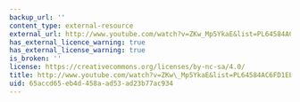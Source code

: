 ```yaml
---
backup_url: ''
content_type: external-resource
external_url: http://www.youtube.com/watch?v=ZKw_Mp5YkaE&list=PL64584AC6FD1EE047&index=2
has_external_licence_warning: true
has_external_license_warning: true
is_broken: ''
license: https://creativecommons.org/licenses/by-nc-sa/4.0/
title: http://www.youtube.com/watch?v=ZKw\_Mp5YkaE&list=PL64584AC6FD1EE047&index=2
uid: 65accd65-eb4d-458a-ad53-ad23b77ac934
---
```

